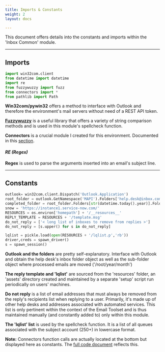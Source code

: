 ```yaml
---
title: Imports & Constants
weight: 2
layout: docs

---
```

This document offers details into the constants and imports within the 'Inbox Common' module.

<hr />

## Imports

```python
import win32com.client
from datetime import datetime
import re
from fuzzywuzzy import fuzz
from connectors import *
from pathlib import Path
```

**Win32com/pywin32** offers a method to interface with Outlook and therefore the environment's mail servers without need of a REST API token.

[**Fuzzywuzzy**](https://pypi.org/project/fuzzywuzzy/0.3.0/) is a useful library that offers a variety of string comparison methods and is used in this module's spellcheck function.

**Connectors** is a crucial module I created for this environment. Documented in this [section](https://3flqfei0stazaa.instant.forestry.io/docs/connectors/).

#### **_RE (Regex)_**

**Regex** is used to parse the arguments inserted into an email's subject line.

<hr />

## Constants

```python
outlook= win32com.client.Dispatch('Outlook.Application')
root_folder = outlook.GetNamespace('MAPI').Folders['help.desk@inbox.com'].Folders['Inbox']
completed_folder = root_folder.Folders[str(datetime.today().year)].Folders[datetime.today().month - 1]
snow = 'https://instance1.service-now.com/'
RESOURCES = os.environ['homepath'] + '/__resources__'
REPLY_TEMPLATE = RESOURCES + '/template.msg'
do_not_reply = ['< long list of inboxes to remove from replies >']
do_not_reply = [s.upper() for s in do_not_reply]

lqlist = pickle.load(open(RESOURCES + '/lqlist.p','rb'))
driver,creds = spawn_driver()
s = spawn_session()
```

**Outlook and the folders** are pretty self-explanatory. Interface with Outlook and obtain the help desk's inbox folder object as well as the sub-folder object where processed emails are moved ('/root/year/month')

**The reply template and 'lqlist'** are sourced from the 'resources' folder, an 'assets' directory created and maintained by a separate 'setup' script run periodically on users' machines.

**Do not reply** is a list of email addresses that must always be removed from the reply's recipients list when replying to a user. Primarily, it's made up of other help desks and addresses associated with automated services. This list is only pertinent within the context of the Email Toolset and is thus maintained manually (and constantly added to) only within this module.

**The 'lqlist' list** is used by the spellcheck function. It is a list of all queues associated with the subject account (250+) in lowercase format.

**Note:** Connectors function calls are actually located at the bottom but displayed here as constants. The [full code document](/docs/inbox-common-module/inbox-common-code/) reflects this.